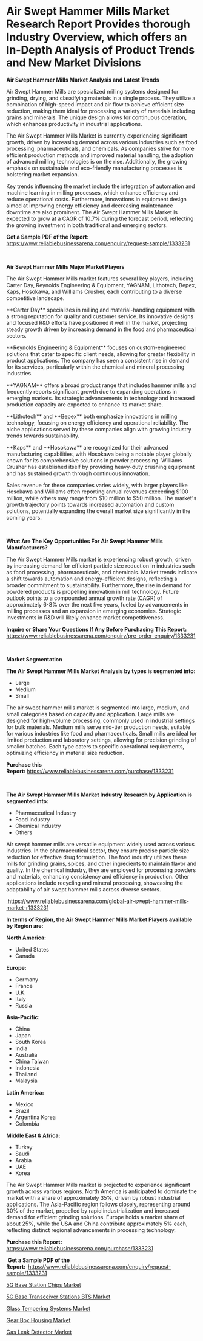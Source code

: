 <p><h1>Air Swept Hammer Mills Market Research Report Provides thorough Industry Overview, which offers an In-Depth Analysis of Product Trends and New Market Divisions</h1></p><p><strong>Air Swept Hammer Mills Market Analysis and Latest Trends</strong></p>
<p><p>Air Swept Hammer Mills are specialized milling systems designed for grinding, drying, and classifying materials in a single process. They utilize a combination of high-speed impact and air flow to achieve efficient size reduction, making them ideal for processing a variety of materials including grains and minerals. The unique design allows for continuous operation, which enhances productivity in industrial applications.</p><p>The Air Swept Hammer Mills Market is currently experiencing significant growth, driven by increasing demand across various industries such as food processing, pharmaceuticals, and chemicals. As companies strive for more efficient production methods and improved material handling, the adoption of advanced milling technologies is on the rise. Additionally, the growing emphasis on sustainable and eco-friendly manufacturing processes is bolstering market expansion.</p><p>Key trends influencing the market include the integration of automation and machine learning in milling processes, which enhance efficiency and reduce operational costs. Furthermore, innovations in equipment design aimed at improving energy efficiency and decreasing maintenance downtime are also prominent. The Air Swept Hammer Mills Market is expected to grow at a CAGR of 10.7% during the forecast period, reflecting the growing investment in both traditional and emerging sectors.</p></p>
<p><strong>Get a Sample PDF of the Report:&nbsp;</strong> <a href="https://www.reliablebusinessarena.com/enquiry/request-sample/1333231?utm_campaign=1278&utm_medium=2&utm_source=Github&utm_content=ia&utm_term=01102024&utm_id=air-swept-hammer-mills">https://www.reliablebusinessarena.com/enquiry/request-sample/1333231</a></p>
<p>&nbsp;</p>
<p><strong>Air Swept Hammer Mills Major Market Players</strong></p>
<p><p>The Air Swept Hammer Mills market features several key players, including Carter Day, Reynolds Engineering & Equipment, YAGNAM, Lithotech, Bepex, Kaps, Hosokawa, and Williams Crusher, each contributing to a diverse competitive landscape.</p><p>**Carter Day** specializes in milling and material-handling equipment with a strong reputation for quality and customer service. Its innovative designs and focused R&D efforts have positioned it well in the market, projecting steady growth driven by increasing demand in the food and pharmaceutical sectors.</p><p>**Reynolds Engineering & Equipment** focuses on custom-engineered solutions that cater to specific client needs, allowing for greater flexibility in product applications. The company has seen a consistent rise in demand for its services, particularly within the chemical and mineral processing industries.</p><p>**YAGNAM** offers a broad product range that includes hammer mills and frequently reports significant growth due to expanding operations in emerging markets. Its strategic advancements in technology and increased production capacity are expected to enhance its market share.</p><p>**Lithotech** and **Bepex** both emphasize innovations in milling technology, focusing on energy efficiency and operational reliability. The niche applications served by these companies align with growing industry trends towards sustainability.</p><p>**Kaps** and **Hosokawa** are recognized for their advanced manufacturing capabilities, with Hosokawa being a notable player globally known for its comprehensive solutions in powder processing. Williams Crusher has established itself by providing heavy-duty crushing equipment and has sustained growth through continuous innovation.</p><p>Sales revenue for these companies varies widely, with larger players like Hosokawa and Williams often reporting annual revenues exceeding $100 million, while others may range from $10 million to $50 million. The market's growth trajectory points towards increased automation and custom solutions, potentially expanding the overall market size significantly in the coming years.</p></p>
<p>&nbsp;</p>
<p><strong>What Are The Key Opportunities For Air Swept Hammer Mills Manufacturers?</strong></p>
<p><p>The Air Swept Hammer Mills market is experiencing robust growth, driven by increasing demand for efficient particle size reduction in industries such as food processing, pharmaceuticals, and chemicals. Market trends indicate a shift towards automation and energy-efficient designs, reflecting a broader commitment to sustainability. Furthermore, the rise in demand for powdered products is propelling innovation in mill technology. Future outlook points to a compounded annual growth rate (CAGR) of approximately 6-8% over the next five years, fueled by advancements in milling processes and an expansion in emerging economies. Strategic investments in R&D will likely enhance market competitiveness.</p></p>
<p><strong>Inquire or Share Your Questions If Any Before Purchasing This Report:</strong> <a href="https://www.reliablebusinessarena.com/enquiry/pre-order-enquiry/1333231?utm_campaign=1278&utm_medium=2&utm_source=Github&utm_content=ia&utm_term=01102024&utm_id=air-swept-hammer-mills">https://www.reliablebusinessarena.com/enquiry/pre-order-enquiry/1333231</a></p>
<p>&nbsp;</p>
<p><strong>Market Segmentation</strong></p>
<p><strong>The Air Swept Hammer Mills Market Analysis by types is segmented into:</strong></p>
<p><ul><li>Large</li><li>Medium</li><li>Small</li></ul></p>
<p><p>The air swept hammer mills market is segmented into large, medium, and small categories based on capacity and application. Large mills are designed for high-volume processing, commonly used in industrial settings for bulk materials. Medium mills serve mid-tier production needs, suitable for various industries like food and pharmaceuticals. Small mills are ideal for limited production and laboratory settings, allowing for precision grinding of smaller batches. Each type caters to specific operational requirements, optimizing efficiency in material size reduction.</p></p>
<p><strong>Purchase this Report:&nbsp;</strong><a href="https://www.reliablebusinessarena.com/purchase/1333231?utm_campaign=1278&utm_medium=2&utm_source=Github&utm_content=ia&utm_term=01102024&utm_id=air-swept-hammer-mills">https://www.reliablebusinessarena.com/purchase/1333231</a></p>
<p>&nbsp;</p>
<p><strong>The Air Swept Hammer Mills Market Industry Research by Application is segmented into:</strong></p>
<p><ul><li>Pharmaceutical Industry</li><li>Food Industry</li><li>Chemical Industry</li><li>Others</li></ul></p>
<p><p>Air swept hammer mills are versatile equipment widely used across various industries. In the pharmaceutical sector, they ensure precise particle size reduction for effective drug formulation. The food industry utilizes these mills for grinding grains, spices, and other ingredients to maintain flavor and quality. In the chemical industry, they are employed for processing powders and materials, enhancing consistency and efficiency in production. Other applications include recycling and mineral processing, showcasing the adaptability of air swept hammer mills across diverse sectors.</p></p>
<p><a href="https://www.reliablebusinessarena.com/global-air-swept-hammer-mills-market-r1333231?utm_campaign=1278&utm_medium=2&utm_source=Github&utm_content=ia&utm_term=01102024&utm_id=air-swept-hammer-mills">&nbsp;https://www.reliablebusinessarena.com/global-air-swept-hammer-mills-market-r1333231</a></p>
<p><strong>In terms of Region, the Air Swept Hammer Mills Market Players available by Region are:</strong></p>
<p>
    <p> <strong> North America: </strong>
        <ul>
            <li>United States</li>
            <li>Canada</li>
        </ul>
        </p> 
    <p> <strong> Europe: </strong>
        <ul>
            <li>Germany</li>
            <li>France</li>
            <li>U.K.</li>
            <li>Italy</li>
            <li>Russia</li>
        </ul>
        </p> 
    <p> <strong> Asia-Pacific: </strong>
        <ul>
            <li>China</li>
            <li>Japan</li>
            <li>South Korea</li>
            <li>India</li>
            <li>Australia</li>
            <li>China Taiwan</li>
            <li>Indonesia</li>
            <li>Thailand</li>
            <li>Malaysia</li>
        </ul>
        </p> 
    <p> <strong> Latin America: </strong>
        <ul>
            <li>Mexico</li>
            <li>Brazil</li>
            <li>Argentina Korea</li>
            <li>Colombia</li>
        </ul>
        </p> 
    <p> <strong> Middle East & Africa: </strong>
        <ul>
            <li>Turkey</li>
            <li>Saudi</li>
            <li>Arabia</li>
            <li>UAE</li>
            <li>Korea</li>
        </ul>
    </p>
    </p>
<p><p>The Air Swept Hammer Mills market is projected to experience significant growth across various regions. North America is anticipated to dominate the market with a share of approximately 35%, driven by robust industrial applications. The Asia-Pacific region follows closely, representing around 30% of the market, propelled by rapid industrialization and increased demand for efficient grinding solutions. Europe holds a market share of about 25%, while the USA and China contribute approximately 5% each, reflecting distinct regional advancements in processing technology.</p></p>
<p><strong>Purchase this Report: </strong><a href="https://www.reliablebusinessarena.com/purchase/1333231?utm_campaign=1278&utm_medium=2&utm_source=Github&utm_content=ia&utm_term=01102024&utm_id=air-swept-hammer-mills">https://www.reliablebusinessarena.com/purchase/1333231</a></p>
<p>&nbsp;<strong>Get a Sample PDF of the Report:&nbsp;&nbsp;</strong><a href="https://www.reliablebusinessarena.com/enquiry/request-sample/1333231?utm_campaign=1278&utm_medium=2&utm_source=Github&utm_content=ia&utm_term=01102024&utm_id=air-swept-hammer-mills">https://www.reliablebusinessarena.com/enquiry/request-sample/1333231</a></p>
<p><strong></strong></p>
<p><p><a href="https://issuu.com/reportprime-2/docs/5g-base-station-chips-market-size-2_a6a6f0f25955c4?utm_campaign=1278&utm_medium=2&utm_source=Github&utm_content=ia&utm_term=01102024&utm_id=air-swept-hammer-mills">5G Base Station Chips Market</a></p><p><a href="https://issuu.com/reportprime-2/docs/5g-base-transceiver-stations-bts-ma_df4ab7a162bc3f?utm_campaign=1278&utm_medium=2&utm_source=Github&utm_content=ia&utm_term=01102024&utm_id=air-swept-hammer-mills">5G Base Transceiver Stations BTS Market</a></p><p><a href="https://www.linkedin.com/pulse/glass-tempering-systems-market-emerging-trends-future-prospects-t1iye?utm_campaign=1278&utm_medium=2&utm_source=Github&utm_content=ia&utm_term=01102024&utm_id=air-swept-hammer-mills">Glass Tempering Systems Market</a></p><p><a href="https://www.linkedin.com/pulse/global-gear-box-housing-market-analysis-trends-forecasts-aegic?utm_campaign=1278&utm_medium=2&utm_source=Github&utm_content=ia&utm_term=01102024&utm_id=air-swept-hammer-mills">Gear Box Housing Market</a></p><p><a href="https://www.linkedin.com/pulse/gas-leak-detector-market-analysis-report-global-insights-region-u7ghc?utm_campaign=1278&utm_medium=2&utm_source=Github&utm_content=ia&utm_term=01102024&utm_id=air-swept-hammer-mills">Gas Leak Detector Market</a></p></p>